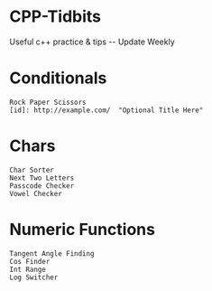 # CPP-Tidbits
Useful c++ practice &amp; tips -- Update Weekly
# Conditionals
	Rock Paper Scissors
	[id]: http://example.com/  "Optional Title Here"
# Chars
	Char Sorter
	Next Two Letters
	Passcode Checker
	Vowel Checker

# Numeric Functions
 	Tangent Angle Finding
	Cos Finder
	Int Range
	Log Switcher
